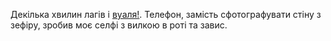 Декілька хвилин лагів і [вуаля!](../marshmallow.md).
Телефон, замість сфотографувати стіну з зефіру, зробив моє селфі з вилкою в роті та завис.